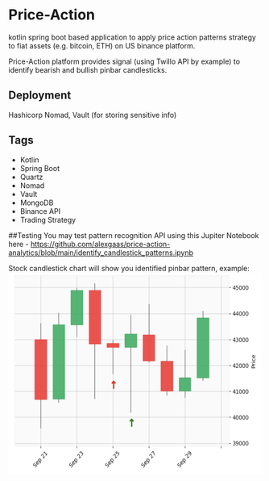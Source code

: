 # Price-Action

kotlin spring boot based application to 
apply price action patterns strategy to fiat assets 
(e.g. bitcoin, ETH) on US binance platform.

Price-Action platform provides signal (using Twillo API by example) to 
identify bearish and bullish pinbar candlesticks.

## Deployment 
Hashicorp Nomad, Vault (for storing sensitive info)

## Tags 
* Kotlin
* Spring Boot
* Quartz 
* Nomad 
* Vault
* MongoDB
* Binance API
* Trading Strategy

##Testing
You may test pattern recognition API using this Jupiter Notebook here - https://github.com/alexgaas/price-action-analytics/blob/main/identify_candlestick_patterns.ipynb

Stock candlestick chart will show you identified pinbar pattern, example:
<img src="https://github.com/alexgaas/price-action/blob/main/price-action-analytics.png" width="600" height="400" />
